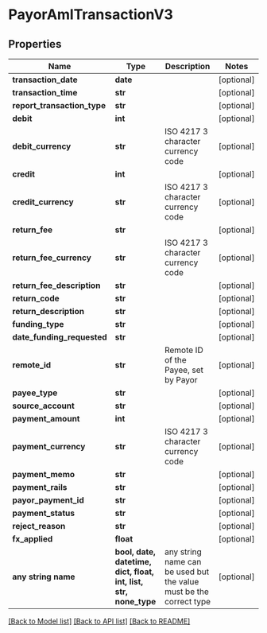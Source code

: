 # PayorAmlTransactionV3


## Properties
Name | Type | Description | Notes
------------ | ------------- | ------------- | -------------
**transaction_date** | **date** |  | [optional] 
**transaction_time** | **str** |  | [optional] 
**report_transaction_type** | **str** |  | [optional] 
**debit** | **int** |  | [optional] 
**debit_currency** | **str** | ISO 4217 3 character currency code | [optional] 
**credit** | **int** |  | [optional] 
**credit_currency** | **str** | ISO 4217 3 character currency code | [optional] 
**return_fee** | **str** |  | [optional] 
**return_fee_currency** | **str** | ISO 4217 3 character currency code | [optional] 
**return_fee_description** | **str** |  | [optional] 
**return_code** | **str** |  | [optional] 
**return_description** | **str** |  | [optional] 
**funding_type** | **str** |  | [optional] 
**date_funding_requested** | **str** |  | [optional] 
**remote_id** | **str** | Remote ID of the Payee, set by Payor | [optional] 
**payee_type** | **str** |  | [optional] 
**source_account** | **str** |  | [optional] 
**payment_amount** | **int** |  | [optional] 
**payment_currency** | **str** | ISO 4217 3 character currency code | [optional] 
**payment_memo** | **str** |  | [optional] 
**payment_rails** | **str** |  | [optional] 
**payor_payment_id** | **str** |  | [optional] 
**payment_status** | **str** |  | [optional] 
**reject_reason** | **str** |  | [optional] 
**fx_applied** | **float** |  | [optional] 
**any string name** | **bool, date, datetime, dict, float, int, list, str, none_type** | any string name can be used but the value must be the correct type | [optional]

[[Back to Model list]](../README.md#documentation-for-models) [[Back to API list]](../README.md#documentation-for-api-endpoints) [[Back to README]](../README.md)


